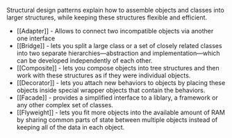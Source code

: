 
Structural design patterns explain how to assemble objects and classes into larger structures, while keeping these structures flexible and efficient.

* [[Adapter]] - Allows to connect two incompatible objects via another one interface
* [[Bridge]] - lets you split a large class or a set of closely related classes into two separate hierarchies—abstraction and implementation—which can be developed independently of each other.
* [[Composite]] - lets you compose objects into tree structures and then work with these structures as if they were individual objects.
* [[Decorator]] - lets you attach new behaviors to objects by placing these objects inside special wrapper objects that contain the behaviors.
* [[Facade]] - provides a simplified interface to a liblary, a framework or any other complex set of classes.
* [[Flyweight]] - lets you fit more objects into the available amount of RAM by sharing common parts of state between multiple objects instead of keeping all of the data in each object.
